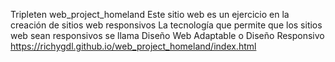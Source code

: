 Tripleten web_project_homeland
Este sitio web es un ejercicio en la creación de sitios web responsivos
La tecnología que permite que los sitios web sean responsivos se llama Diseño Web Adaptable o Diseño Responsivo
https://richygdl.github.io/web_project_homeland/index.html

